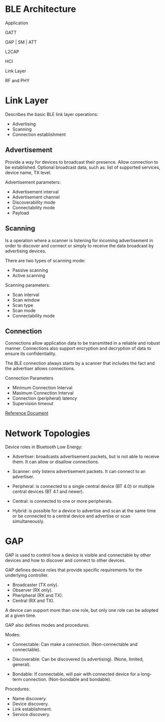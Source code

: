 # BLE Architecture

Application

GATT

GAP | SM | ATT

L2CAP

HCI

Link Layer

RF and PHY

# Link Layer

Describes the basic BLE link layer operations:

- Advertising
- Scanning
- Connection establishment

## Advertisement

Provide a way for devices to broadcast their presence.
Allow connection to be established.
Optional broadcast data, such as: list of supported services, device name, TX level.

Advertisement parameters:

- Advertisement interval
- Advertisement channel
- Discoverability mode
- Connectability mode
- Payload

## Scanning

Is a operation where a scanner is listening for incoming advertisement in order to discover and connect or simply to receive the data broadcast by advertising devices.

There are two types of scanning mode:

- Passive scanning
- Active scanning

Scanning parameters:

- Scan interval
- Scan window
- Scan type
- Scan mode
- Connectability mode

## Connection

Connections allow application data to be transmitted in a reliable and robust manner.
Connections also support encryption and decryption of data to ensure its confidentiality.

The BLE connection always starts by a scanner that includes the fact and the advertiser allows connections.

Connection Parameters

- Minimum Connection Interval
- Maximum Connection Interval
- Connection (peripheral) latency
- Supervision timeout

[Reference Document](https://www.silabs.com/documents/public/user-guides/ug103-14-fundamentals-ble.pdf)

# Network Topologies

Device roles in Bluetooth Low Energy:

- Advertiser: broadcasts advertisement packets, but is not able to receive them. It can allow or disallow connections.

- Scanner: only listens advertisement packets. It can connect to an advertiser. 

- Peripheral: is connected to a single central device (BT 4.0) or multiple central devices (BT 4.1 and newer).

- Central: is connected to one or more peripherals. 

- Hybrid: is possible for a device to advertise and scan at the same time or be connected to a central device and advertise or scan simultaneously. 

# GAP 

GAP is used to control how a device is visible and connectable by other devices and how to discover and connect to other devices.

GAP defines device roles that provide specific requirements for the underlying controller.

- Broadcaster (TX only).
- Observer (RX only).
- Pheripheral (RX and TX).
- Central (RX and TX).

A device can support more than one role, but only one role can be adopted at a given time.

GAP also defines modes and procedures.

Modes:

- Connectable: Can make a connection. (Non-connectable and connectable).

- Discoverable: Can be discovered (is advertising). (None, limited, general).

- Bondable: If connectable, will pair with connected device for a long-term connection. (Non-bondable and bondable).

Procedures:

- Name discovery.
- Device discovery.
- Link establishment.
- Service discovery.